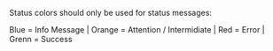 Status colors should only be used for status messages:

Blue = Info Message | Orange = Attention / Intermidiate | Red = Error | Grenn = Success
